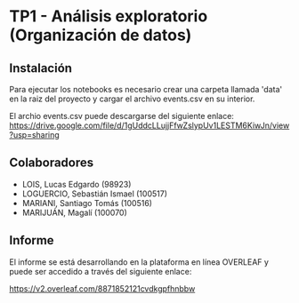 # TP1 - Análisis exploratorio (Organización de datos)

## Instalación
Para ejecutar los notebooks es necesario crear una carpeta llamada 'data' en la raiz del proyecto y cargar el archivo events.csv en su interior.

El archio events.csv puede descargarse del siguiente enlace:
https://drive.google.com/file/d/1gUddcLLujjFfwZslypUv1LESTM6KiwJn/view?usp=sharing

## Colaboradores
- LOIS, Lucas Edgardo (98923)
- LOGUERCIO, Sebastián Ismael (100517)
- MARIANI, Santiago Tomás (100516)
- MARIJUÁN, Magalí (100070)

## Informe
El informe se está desarrollando en la plataforma en línea OVERLEAF y puede ser accedido a través del siguiente enlace:

https://v2.overleaf.com/8871852121cvdkgpfhnbbw
